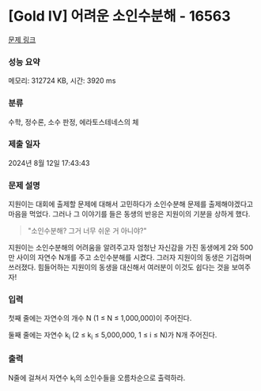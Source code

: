 # [Gold IV] 어려운 소인수분해 - 16563 

[문제 링크](https://www.acmicpc.net/problem/16563) 

### 성능 요약

메모리: 312724 KB, 시간: 3920 ms

### 분류

수학, 정수론, 소수 판정, 에라토스테네스의 체

### 제출 일자

2024년 8월 12일 17:43:43

### 문제 설명

<p>지원이는 대회에 출제할 문제에 대해서 고민하다가 소인수분해 문제를 출제해야겠다고 마음을 먹었다. 그러나 그 이야기를 들은 동생의 반응은 지원이의 기분을 상하게 했다.</p>

<blockquote>
<p>"소인수분해? 그거 너무 쉬운 거 아니야?"</p>
</blockquote>

<p>지원이는 소인수분해의 어려움을 알려주고자 엄청난 자신감을 가진 동생에게 2와 500만 사이의 자연수 N개를 주고 소인수분해를 시켰다. 그러자 지원이의 동생은 기겁하며 쓰러졌다. 힘들어하는 지원이의 동생을 대신해서 여러분이 이것도 쉽다는 것을 보여주자!</p>

### 입력 

 <p>첫째 줄에는 자연수의 개수 N (1 ≤ N ≤ 1,000,000)이 주어진다.</p>

<p>둘째 줄에는 자연수 k<sub>i</sub> (2 ≤ k<sub>i</sub> ≤ 5,000,000, 1 ≤ i ≤ N)가 N개 주어진다.</p>

### 출력 

 <p>N줄에 걸쳐서 자연수 k<sub>i</sub>의 소인수들을 오름차순으로 출력하라.</p>

